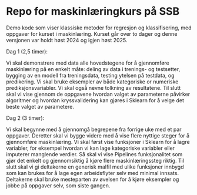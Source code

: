 # Repo for maskinlæringkurs på SSB
Demo kode som viser klassiske metoder for regresjon og klassifisering, med oppgaver for kurset i maskinlæring. Kurset går over to dager og denne versjonen var holdt høst 2024 og igjen høst 2025.

Dag 1 (2,5 timer):

Vi skal demonstrere med data alle hovedstegene for å gjennomføre maskinlæring på en enkelt måte: deling av data i trenings- og testsetter, bygging av en modell fra treningsdata, testing ytelsen på testdata, og predikering. Vi skal bruke eksempler av både kategoriske or numeriske prediksjonsvariabler. Vi skal også nevne tolkning av resultatene. Til slutt skal vi vise gjennom de oppgavene hvordan valget av parameterne påvirker algoritmer og hvordan kryssvalidering kan gjøres i Sklearn for å velge det beste valget av parametere.

Dag 2 (3 timer):

Vi skal begynne med å gjennomgå begrepene fra forrige uke med et par oppgaver. Deretter skal vi bygge videre med å vise flere nyttige steger for å gjennomføre maskinlæring. Vi skal først vise funksjoner i Sklearn for å lagre variabler, for eksempel hvordan vi kan lage kategoriske variabler eller imputerer manglende verdier. Så skal vi vise Pipelines funksjonalitet som gjør det enkelt og gjennomsiktig å kjøre flere maskinlæringssteg riktig. Til slutt skal vi gi deltakerne en generisk malfil med ulike funksjoner innbygd som kan brukes for å lage egen arbeidsflyter selv med minimal innsats. Deltakerne skal bruke mesteparten av øvelsen for å kjøre eksempler og jobbe på oppgaver selv, som siste gangen.
